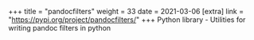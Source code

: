 +++
title = "pandocfilters"
weight = 33
date = 2021-03-06
[extra]
link = "https://pypi.org/project/pandocfilters/"
+++
Python library - Utilities for writing pandoc filters in python

